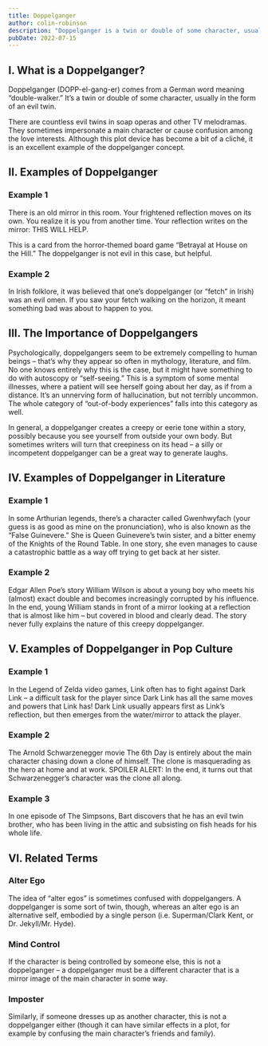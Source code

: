 ```yaml
---
title: Doppelganger
author: colin-robinson
description: "Doppelganger is a twin or double of some character, usually in the form of an evil twin. They sometimes impersonate a main character or cause confusion among the love interests."
pubDate: 2022-07-15
---
```


## I. What is a Doppelganger?
Doppelganger (DOPP-el-gang-er) comes from a German word meaning “double-walker.” It’s a twin or double of some character, usually in the form of an evil twin.

There are countless evil twins in soap operas and other TV melodramas. They sometimes impersonate a main character or cause confusion among the love interests. Although this plot device has become a bit of a cliché, it is an excellent example of the doppelganger concept.

## II. Examples of Doppelganger
### Example 1
There is an old mirror in this room. Your frightened reflection moves on its own. You realize it is you from another time. Your reflection writes on the mirror: THIS WILL HELP.

This is a card from the horror-themed board game “Betrayal at House on the Hill.” The doppelganger is not evil in this case, but helpful.

### Example 2
In Irish folklore, it was believed that one’s doppelganger (or “fetch” in Irish) was an evil omen. If you saw your fetch walking on the horizon, it meant something bad was about to happen to you.

## III. The Importance of Doppelgangers
Psychologically, doppelgangers seem to be extremely compelling to human beings – that’s why they appear so often in mythology, literature, and film. No one knows entirely why this is the case, but it might have something to do with autoscopy or “self-seeing.” This is a symptom of some mental illnesses, where a patient will see herself going about her day, as if from a distance. It’s an unnerving form of hallucination, but not terribly uncommon. The whole category of “out-of-body experiences” falls into this category as well.

In general, a doppelganger creates a creepy or eerie tone within a story, possibly because you see yourself from outside your own body. But sometimes writers will turn that creepiness on its head – a silly or incompetent doppelganger can be a great way to generate laughs.

## IV. Examples of Doppelganger in Literature
### Example 1
In some Arthurian legends, there’s a character called Gwenhwyfach (your guess is as good as mine on the pronunciation), who is also known as the “False Guinevere.” She is Queen Guinevere’s twin sister, and a bitter enemy of the Knights of the Round Table. In one story, she even manages to cause a catastrophic battle as a way off trying to get back at her sister.

### Example 2
Edgar Allen Poe’s story William Wilson is about a young boy who meets his (almost) exact double and becomes increasingly corrupted by his influence. In the end, young William stands in front of a mirror looking at a reflection that is almost like him – but covered in blood and clearly dead. The story never fully explains the nature of this creepy doppelganger.



## V. Examples of Doppelganger in Pop Culture
### Example 1
In the Legend of Zelda video games, Link often has to fight against Dark Link – a difficult task for the player since Dark Link has all the same moves and powers that Link has! Dark Link usually appears first as Link’s reflection, but then emerges from the water/mirror to attack the player.

### Example 2
The Arnold Schwarzenegger movie The 6th Day is entirely about the main character chasing down a clone of himself. The clone is masquerading as the hero at home and at work. SPOILER ALERT: In the end, it turns out that Schwarzenegger’s character was the clone all along.

### Example 3
In one episode of The Simpsons, Bart discovers that he has an evil twin brother, who has been living in the attic and subsisting on fish heads for his whole life.

## VI. Related Terms
### Alter Ego
The idea of “alter egos” is sometimes confused with doppelgangers. A doppelganger is some sort of twin, though, whereas an alter ego is an alternative self, embodied by a single person (i.e. Superman/Clark Kent, or Dr. Jekyll/Mr. Hyde).

### Mind Control
If the character is being controlled by someone else, this is not a doppelganger – a doppelganger must be a different character that is a mirror image of the main character in some way.

### Imposter
Similarly, if someone dresses up as another character, this is not a doppelganger either (though it can have similar effects in a plot, for example by confusing the main character’s friends and family).